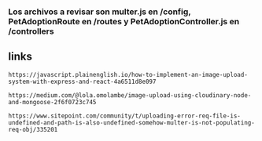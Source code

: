 ### Los archivos a revisar son multer.js en /config, PetAdoptionRoute en /routes y PetAdoptionController.js en /controllers
## links
```
https://javascript.plainenglish.io/how-to-implement-an-image-upload-system-with-express-and-react-4a6511d8e097
```
```
https://medium.com/@lola.omolambe/image-upload-using-cloudinary-node-and-mongoose-2f6f0723c745
```
```
https://www.sitepoint.com/community/t/uploading-error-req-file-is-undefined-and-path-is-also-undefined-somehow-multer-is-not-populating-req-obj/335201
```